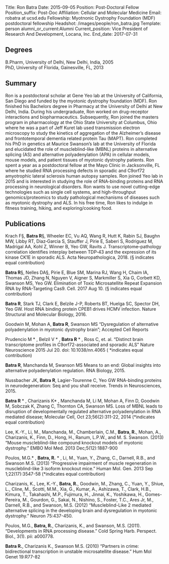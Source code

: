 Title: Ron Batra
Date: 2015-09-05
Position: Post-Doctoral Fellow
Position_suffix: Post-Doc
Affiliation: Cellular and Molecular Medicine
Email: robatra at ucsd.edu
Fellowship: Myotnonic Dystrophy Foundation (MDF) postdoctoral fellowship 
Headshot: /images/people/ron_batra.jpg
Template: person
alumni_or_current:Alumni
Current_position: Vice President of Research And Development, Locana, Inc.
End_date: 2017-07-31


## Degrees
B.Pharm, University of Delhi, New Delhi, India, 2005<br>
PhD, University of Florida, Gainesville, FL, 2013<br>
## Summary

Ron is a postdoctoral scholar at Gene Yeo lab at the University of California, San Diego and funded by the myotonic dystrophy foundation (MDF). Ron finished his Bachelors degree in Pharmacy at the University of Delhi at New Delhi, India. During his undergraduate, Ron worked on drug-receptor interactions and biopharmaceutics. Subsequently, Ron joined the masters program in pharmacology at the Ohio State University at Columbus, Ohio where he was a part of Jeff Kuret lab used transmission electron microscopy to study the kinetics of aggregation of the Alzheimer’s disease and frontotemporal dementia related protein Tau (MAPT). Ron completed his PhD in genetics at Maurice Swanson’s lab at the University of Florida and elucidated the role of muscleblind-like (MBNL) proteins in alternative splicing (AS) and alternative polyadenylation (APA) in cellular models, mouse models, and patient tissues of myotonic dystrophy patients. Ron spent a year as a postdoctoral fellow at the Mayo Clinic in Jacksonville, FL where he studied RNA processing defects in sporadic and C9orf72 amyotrophic lateral sclerosis human autopsy samples. Ron joined Yeo lab in 2015 and is interested in studying the role of RNA-binding proteins and RNA processing in neurological disorders. Ron wants to use novel cutting-edge technologies such as single cell systems, and high-throughput genomics/proteomics to study pathological mechanisms of diseases such as myotonic dystrophy and ALS. In his free time, Ron likes to indulge in fitness training, hiking, and exploring/cooking food.

## Publications
Krach F§, **Batra R**§, Wheeler EC, Vu AQ, Wang R, Hutt K, Rabin SJ, Baughn MW, Libby RT, Diaz‑Garcia S, Stauffer J, Pirie E, Saberi S, Rodriguez M, Madrigal AA, Kohl Z, Winner B, Yeo GW, Ravits J. Transcriptome–pathology correlation identifies interplay between TDP‑43 and the expression of its kinase CK1E in sporadic ALS.  Acta Neuropathologica, 2018. (§ indicates equal contribution)
 

**Batra R**§, Nelles DA§, Pirie E, Blue SM, Marina RJ, Wang H, Chaim IA, Thomas JD, Zhang N, Nguyen V, Aigner S, Markmiller S, Xia G, Corbett KD, Swanson MS, Yeo GW. Elimination of Toxic Microsatellite Repeat Expansion RNA by RNA-Targeting Cas9. Cell. 2017 Aug 10. (§ indicates equal contribution)

**Batra R**, Stark TJ, Clark E, Belzile J-P, Roberts BT, Huelga SC, Spector DH, Yeo GW. Host RNA binding protein CPEB1 drives HCMV infection. Nature Structural and Molecular Biology, 2016. 

Goodwin M, Mohan A, **Batra R**, Swanson MS “Dysregulation of alternative polyadenylation in myotonic dystrophy brain”; Accepted Cell Reports

Prudencio M * , Belzil V * , **Batra R** * , Ross C, et. al. “Distinct brain transcriptome profiles in C9orf72-associated and sporadic ALS”  Nature Neuroscience 2015 Jul 20. doi: 10.1038/nn.4065 ( *indicates equal contribution)

**Batra R**, Manchanda M, Swanson MS
Means to an end: Global insights into alternative polyadenylation regulation. RNA Biology, 2015. 

Nussbacher JK, **Batra R**, Lagier-Tourenne C, Yeo GW 
RNA-binding proteins in neurodegeneration: Seq and you shall receive. Trends in Neurosciences, 2015. 

**Batra R** * , Charizanis K* , Manchanda M, Li M, Mohan A, Finn D, Goodwin M, Sobczak K, Zhang C, Thornton CA, Swanson MS. Loss of MBNL leads to disruption of developmentally regulated alternative polyadenylation in RNA mediated disease; Molecular Cell, Oct 23;56(2):311-22, 2014 (*indicates equal contribution)

Lee, K.-Y., Li, M., Manchanda, M., Chamberlain, C.M., **Batra, R.**, Mohan, A., Charizanis, K., Finn, D., Hong, H., Ranum, L.P.W., and M. S. Swanson. (2013) “Mouse muscleblind-like compound knockout models of myotonic dystrophy.” EMBO Mol Med. 2013 Dec;5(12):1887-900

Poulos, M.G.* , **Batra, R.** * , Li, M., Yuan, Y., Zhang, C., Darnell, R.B., and Swanson M.S.  (2013) “Progressive impairment of muscle regeneration in muscleblind-like 3 isoform knockout mice.” Human Mol. Gen. 2013 Sep 1;22(17):3547-58 (*indicates equal contribution)

Charizanis, K., Lee, K.-Y., **Batra, R.**, Goodwin, M., Zhang, C., Yuan, Y., Shiue, L., Cline, M., Scotti, M.M., Xia, G., Kumar, A., Ashizawa, T., Clark, H.B., Kimura, T., Takahashi, M.P., Fujimura, H., Jinnai, K., Yoshikawa, H., Gomes-Pereira, M., Gourdon, G., Sakai, N., Nishino, S., Foster, T.C., Ares Jr, M., Darnell, R.B., and Swanson, M.S. (2012) “Muscleblind-Like 2 mediated alternative splicing in the developing brain and dysregulation in myotonic dystrophy.” Neuron 75:437-450.

Poulos, M.G., **Batra, R.**, Charizanis, K., and Swanson, M.S. (2011). “Developments in RNA processing disease.” Cold Spring Harb. Perspect. Biol., 3(1). pii: a000778.

**Batra R.**, Charizanis K., Swanson M.S. (2010) “Partners in crime: bidirectional transcription in unstable microsatellite disease.” Hum Mol Genet 19:R77-82 